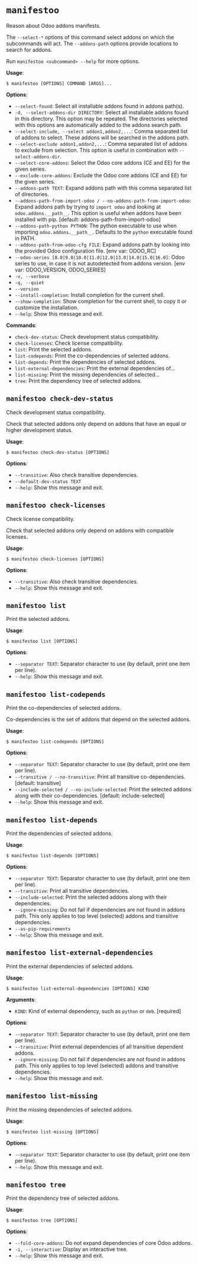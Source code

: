 # `manifestoo`

Reason about Odoo addons manifests.

The `--select-*` options of this command select addons on which the
subcommands will act. The `--addons-path` options provide locations to
search for addons.

Run `manifestoo <subcommand> --help` for more options.

**Usage**:

```console
$ manifestoo [OPTIONS] COMMAND [ARGS]...
```

**Options**:

* `--select-found`: Select all installable addons found in addons path(s).
* `-d, --select-addons-dir DIRECTORY`: Select all installable addons found in this directory. This option may be repeated. The directories selected with this options are automatically added to the addons search path.
* `--select-include, --select addon1,addon2,...`: Comma separated list of addons to select. These addons will be searched in the addons path.
* `--select-exclude addon1,addon2,...`: Comma separated list of addons to exclude from selection. This option is useful in combination with `--select-addons-dir`.
* `--select-core-addons`: Select the Odoo core addons (CE and EE) for the given series.
* `--exclude-core-addons`: Exclude the Odoo core addons (CE and EE) for the given series.
* `--addons-path TEXT`: Expand addons path with this comma separated list of directories.
* `--addons-path-from-import-odoo / --no-addons-path-from-import-odoo`: Expand addons path by trying to `import odoo` and looking at `odoo.addons.__path__`. This option is useful when addons have been installed with pip.  [default: addons-path-from-import-odoo]
* `--addons-path-python PYTHON`: The python executable to use when importing `odoo.addons.__path__`. Defaults to the `python` executable found in PATH.
* `--addons-path-from-odoo-cfg FILE`: Expand addons path by looking into the provided Odoo configuration file.   [env var: ODOO_RC]
* `--odoo-series [8.0|9.0|10.0|11.0|12.0|13.0|14.0|15.0|16.0]`: Odoo series to use, in case it is not autodetected from addons version.  [env var: ODOO_VERSION, ODOO_SERIES]
* `-v, --verbose`
* `-q, --quiet`
* `--version`
* `--install-completion`: Install completion for the current shell.
* `--show-completion`: Show completion for the current shell, to copy it or customize the installation.
* `--help`: Show this message and exit.

**Commands**:

* `check-dev-status`: Check development status compatibility.
* `check-licenses`: Check license compatibility.
* `list`: Print the selected addons.
* `list-codepends`: Print the co-dependencies of selected addons.
* `list-depends`: Print the dependencies of selected addons.
* `list-external-dependencies`: Print the external dependencies of...
* `list-missing`: Print the missing dependencies of selected...
* `tree`: Print the dependency tree of selected addons.

## `manifestoo check-dev-status`

Check development status compatibility.

Check that selected addons only depend on addons that have an equal
or higher development status.

**Usage**:

```console
$ manifestoo check-dev-status [OPTIONS]
```

**Options**:

* `--transitive`: Also check transitive dependencies.
* `--default-dev-status TEXT`
* `--help`: Show this message and exit.

## `manifestoo check-licenses`

Check license compatibility.

Check that selected addons only depend on addons with compatible
licenses.

**Usage**:

```console
$ manifestoo check-licenses [OPTIONS]
```

**Options**:

* `--transitive`: Also check transitive dependencies.
* `--help`: Show this message and exit.

## `manifestoo list`

Print the selected addons.

**Usage**:

```console
$ manifestoo list [OPTIONS]
```

**Options**:

* `--separator TEXT`: Separator character to use (by default, print one item per line).
* `--help`: Show this message and exit.

## `manifestoo list-codepends`

Print the co-dependencies of selected addons.

Co-dependencies is the set of addons that depend on the selected
addons.

**Usage**:

```console
$ manifestoo list-codepends [OPTIONS]
```

**Options**:

* `--separator TEXT`: Separator character to use (by default, print one item per line).
* `--transitive / --no-transitive`: Print all transitive co-dependencies.  [default: transitive]
* `--include-selected / --no-include-selected`: Print the selected addons along with their co-dependencies.  [default: include-selected]
* `--help`: Show this message and exit.

## `manifestoo list-depends`

Print the dependencies of selected addons.

**Usage**:

```console
$ manifestoo list-depends [OPTIONS]
```

**Options**:

* `--separator TEXT`: Separator character to use (by default, print one item per line).
* `--transitive`: Print all transitive dependencies.
* `--include-selected`: Print the selected addons along with their dependencies.
* `--ignore-missing`: Do not fail if dependencies are not found in addons path. This only applies to top level (selected) addons and transitive dependencies.
* `--as-pip-requirements`
* `--help`: Show this message and exit.

## `manifestoo list-external-dependencies`

Print the external dependencies of selected addons.

**Usage**:

```console
$ manifestoo list-external-dependencies [OPTIONS] KIND
```

**Arguments**:

* `KIND`: Kind of external dependency, such as `python` or `deb`.  [required]

**Options**:

* `--separator TEXT`: Separator character to use (by default, print one item per line).
* `--transitive`: Print external dependencies of all transitive dependent addons.
* `--ignore-missing`: Do not fail if dependencies are not found in addons path. This only applies to top level (selected) addons and transitive dependencies.
* `--help`: Show this message and exit.

## `manifestoo list-missing`

Print the missing dependencies of selected addons.

**Usage**:

```console
$ manifestoo list-missing [OPTIONS]
```

**Options**:

* `--separator TEXT`: Separator character to use (by default, print one item per line).
* `--help`: Show this message and exit.

## `manifestoo tree`

Print the dependency tree of selected addons.

**Usage**:

```console
$ manifestoo tree [OPTIONS]
```

**Options**:

* `--fold-core-addons`: Do not expand dependencies of core Odoo addons.
* `-i, --interactive`: Display an interactive tree.
* `--help`: Show this message and exit.

